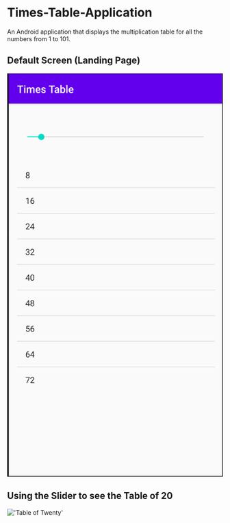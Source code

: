 # Times-Table-Application
An Android application that displays the multiplication table for all the numbers from 1 to 101.

## Default Screen (Landing Page)
!['Default Screen'](landingPage.png)

## Using the Slider to see the Table of 20
!['Table of Twenty'](tableTwenty.png)
